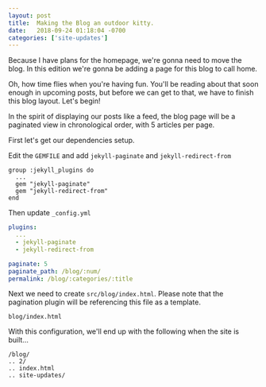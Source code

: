 ```yaml
---
layout: post
title:  Making the Blog an outdoor kitty.
date:   2018-09-24 01:18:04 -0700
categories: ['site-updates']
---
```

Because I have plans for the homepage, we're gonna need to move the blog. In this edition we're gonna be adding a page for this blog to call home.

Oh, how time flies when you're having fun. You'll be reading about that soon enough in upcoming posts, but before we can get to that, we have to finish this blog layout. Let's begin!

In the spirit of displaying our posts like a feed, the blog page will be a paginated view in chronological order, with 5 articles per page.

First let's get our dependencies setup.

Edit the `GEMFILE` and add `jekyll-paginate` and `jekyll-redirect-from`

```
group :jekyll_plugins do
  ...
  gem "jekyll-paginate"
  gem "jekyll-redirect-from"
end
```

Then update `_config.yml`

```yaml
plugins:
  ...
  - jekyll-paginate
  - jekyll-redirect-from

paginate: 5
paginate_path: /blog/:num/
permalink: /blog/:categories/:title
```

Next we need to create `src/blog/index.html`. Please note that the pagination plugin will be referencing this file as a template.

```
blog/index.html
```

With this configuration, we'll end up with the following when the site is built...
```
/blog/
.. 2/
.. index.html
.. site-updates/
```
